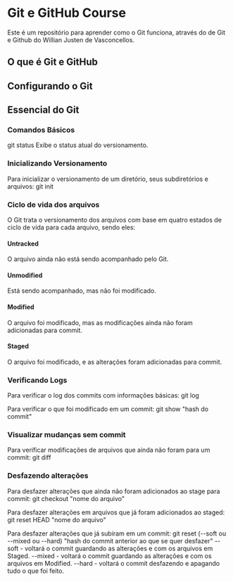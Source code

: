 # Git e GitHub Course

Este é um repositório para aprender como o Git funciona, através do de Git e Github do Willian Justen de Vasconcellos.

## O que é Git e GitHub



## Configurando o Git

## Essencial do Git

### Comandos Básicos

git status
Exibe o status atual do versionamento.

### Inicializando Versionamento

Para inicializar o versionamento de um diretório, seus subdiretórios e arquivos:
git init

### Ciclo de vida dos arquivos

O Git trata o versionamento dos arquivos com base em quatro estados de ciclo de vida para cada arquivo, sendo eles:

#### Untracked

O arquivo ainda não está sendo acompanhado pelo Git.

#### Unmodified

Está sendo acompanhado, mas não foi modificado.

#### Modified

O arquivo foi modificado, mas as modificações ainda não foram adicionadas para commit.

#### Staged

O arquivo foi modificado, e as alterações foram adicionadas para commit.

### Verificando Logs

Para verificar o log dos commits com informações básicas:
git log

Para verificar o que foi modificado em um commit:
git show "hash do commit"

### Visualizar mudanças sem commit

Para verificar modificações de arquivos que ainda não foram para um commit:
git diff

### Desfazendo alterações

Para desfazer alterações que ainda não foram adicionados ao stage para commit:
git checkout "nome do arquivo"

Para desfazer alterações em arquivos que já foram adicionados ao staged:
git reset HEAD "nome do arquivo"

Para desfazer alterações que já subiram em um commit:
git reset (--soft ou --mixed ou --hard) "hash do commit anterior ao que se quer desfazer"
--soft - voltará o commit guardando as alterações e com os arquivos em Staged.
--mixed - voltará o commit guardando as alterações e com os arquivos em Modified.
--hard - voltará o commit desfazendo e apagando tudo o que foi feito.

